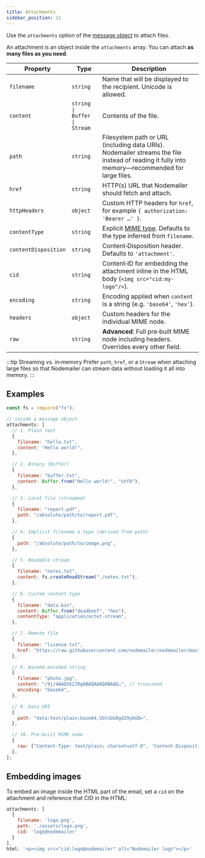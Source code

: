 ```yaml
---
title: Attachments
sidebar_position: 11
---
```


Use the `attachments` option of the [message object](/message) to attach files.

An attachment is an object inside the `attachments` array. You can attach **as many files as you need**.

| Property             | Type                         | Description                                                                                                                                       |
| -------------------- | ---------------------------- | ------------------------------------------------------------------------------------------------------------------------------------------------- |
| `filename`           | `string`                     | Name that will be displayed to the recipient. Unicode is allowed.                                                                                 |
| `content`            | `string \| Buffer \| Stream` | Contents of the file.                                                                                                                             |
| `path`               | `string`                     | Filesystem path or URL (including data URIs). Nodemailer streams the file instead of reading it fully into memory—recommended for large files.    |
| `href`               | `string`                     | HTTP(s) URL that Nodemailer should fetch and attach.                                                                                              |
| `httpHeaders`        | `object`                     | Custom HTTP headers for `href`, for example `{ authorization: 'Bearer …' }`.                                                                      |
| `contentType`        | `string`                     | Explicit [MIME type](https://developer.mozilla.org/en-US/docs/Web/HTTP/Basics_of_HTTP/MIME_types). Defaults to the type inferred from `filename`. |
| `contentDisposition` | `string`                     | Content‑Disposition header. Defaults to `'attachment'`.                                                                                           |
| `cid`                | `string`                     | Content‑ID for embedding the attachment inline in the HTML body (`<img src="cid:my-logo"/>`).                                                     |
| `encoding`           | `string`                     | Encoding applied when `content` is a string (e.g. `'base64'`, `'hex'`).                                                                           |
| `headers`            | `object`                     | Custom headers for the individual MIME node.                                                                                                      |
| `raw`                | `string`                     | **Advanced**: Full pre‑built MIME node including headers. Overrides every other field.                                                            |

:::tip Streaming vs. in‑memory
Prefer `path`, `href`, or a `Stream` when attaching large files so that Nodemailer can stream data without loading it all into memory.
:::

## Examples

```javascript
const fs = require("fs");

// inside a message object
attachments: [
  // 1. Plain text
  {
    filename: "hello.txt",
    content: "Hello world!",
  },

  // 2. Binary (Buffer)
  {
    filename: "buffer.txt",
    content: Buffer.from("Hello world!", "utf8"),
  },

  // 3. Local file (streamed)
  {
    filename: "report.pdf",
    path: "/absolute/path/to/report.pdf",
  },

  // 4. Implicit filename & type (derived from path)
  {
    path: "/absolute/path/to/image.png",
  },

  // 5. Readable stream
  {
    filename: "notes.txt",
    content: fs.createReadStream("./notes.txt"),
  },

  // 6. Custom content‑type
  {
    filename: "data.bin",
    content: Buffer.from("deadbeef", "hex"),
    contentType: "application/octet-stream",
  },

  // 7. Remote file
  {
    filename: "license.txt",
    href: "https://raw.githubusercontent.com/nodemailer/nodemailer/master/LICENSE",
  },

  // 8. Base64‑encoded string
  {
    filename: "photo.jpg",
    content: "/9j/4AAQSkZJRgABAQAAAQABAAD…", // truncated
    encoding: "base64",
  },

  // 9. Data URI
  {
    path: "data:text/plain;base64,SGVsbG8gd29ybGQ=",
  },

  // 10. Pre‑built MIME node
  {
    raw: ["Content-Type: text/plain; charset=utf-8", 'Content-Disposition: attachment; filename="greeting.txt"', "", "Hello world!"].join("\r\n"),
  },
];
```

## Embedding images

To embed an image inside the HTML part of the email, set a `cid` on the attachment and reference that CID in the HTML:

```javascript
attachments: [
  {
    filename: 'logo.png',
    path: './assets/logo.png',
    cid: 'logo@nodemailer'
  }
],
html: '<p><img src="cid:logo@nodemailer" alt="Nodemailer logo"></p>'
```

